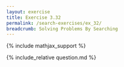 ```yaml
---
layout: exercise
title: Exercise 3.32
permalink: /search-exercises/ex_32/
breadcrumb: Solving Problems By Searching
---
```


{% include mathjax_support %}

<div><i class="arrow-up loader" data-chapter="search-exercises" data-exercise="ex_32" data-rating="0"></i></div>
{% include_relative question.md %}
